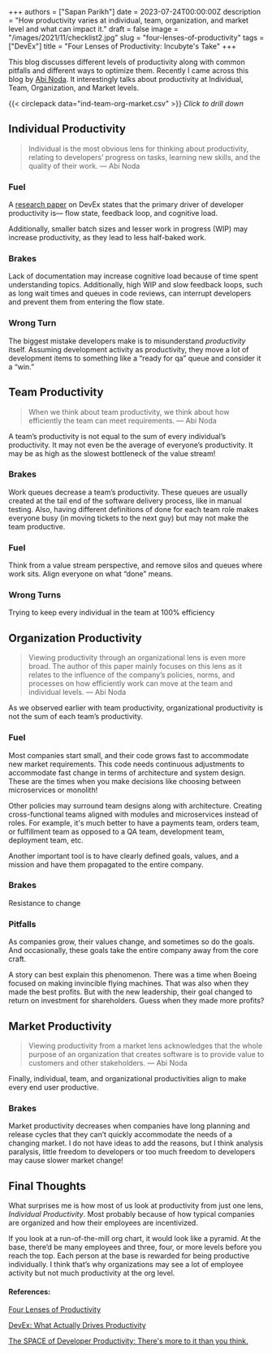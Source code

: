 +++
authors = ["Sapan Parikh"]
date = 2023-07-24T00:00:00Z
description = "How productivity varies at individual, team, organization, and market level and what can impact it."
draft = false
image = "/images/2021/11/checklist2.jpg"
slug = "four-lenses-of-productivity"
tags = ["DevEx"]
title = "Four Lenses of Productivity: Incubyte's Take"
+++



This blog discusses different levels of productivity along with common pitfalls and different ways to optimize them. Recently I came across this blog by [Abi Noda](https://newsletter.abinoda.com/p/four-lenses-of-productivity). It interestingly talks about productivity at Individual, Team, Organization, and Market levels. 


{{< circlepack data="ind-team-org-market.csv" >}}
<i>Click to drill down</i>


## Individual Productivity
> Individual is the most obvious lens for thinking about productivity, relating to developers’ progress on tasks, learning new skills, and the quality of their work.
> — Abi Noda

### Fuel
A [research paper](https://dl.acm.org/doi/pdf/10.1145/3595878) on DevEx states that the primary driver of developer productivity is— flow state, feedback loop, and cognitive load.

Additionally, smaller batch sizes and lesser work in progress (WIP) may increase productivity, as they lead to less half-baked work.

### Brakes
Lack of documentation may increase cognitive load because of time spent understanding topics.
Additionally, high WIP and slow feedback loops, such as long wait times and queues in code reviews, can interrupt developers and prevent them from entering the flow state.

### Wrong Turn
The biggest mistake developers make is to misunderstand *productivity* itself. Assuming development activity as productivity, they move a lot of development items to something like a “ready for qa” queue and consider it a “win.”

## Team Productivity
> When we think about team productivity, we think about how efficiently the team can meet requirements.
> — Abi Noda

A team’s productivity is not equal to the sum of every individual’s productivity. It may not even be the average of everyone’s productivity. It may be as high as the slowest bottleneck of the value stream!

### Brakes
Work queues decrease a team’s productivity. These queues are usually created at the tail end of the software delivery process, like in manual testing. Also, having different definitions of done for each team role makes everyone busy (in moving tickets to the next guy) but may not make the team productive.

### Fuel
Think from a value stream perspective, and remove silos and queues where work sits. Align everyone on what “done” means.


### Wrong Turns
Trying to keep every individual in the team at 100% efficiency

## Organization Productivity
> Viewing productivity through an organizational lens is even more broad. The author of this paper mainly focuses on this lens as it relates to the influence of the company’s policies, norms, and processes on how efficiently work can move at the team and individual levels.
> — Abi Noda

As we observed earlier with team productivity, organizational productivity is not the sum of each team’s productivity.

### Fuel
Most companies start small, and their code grows fast to accommodate new market requirements. This code needs continuous adjustments to accommodate fast change in terms of architecture and system design. These are the times when you make decisions like choosing between microservices or monolith!

Other policies may surround team designs along with architecture. Creating cross-functional teams
aligned with modules and microservices instead of roles. 
For example, it's much better to have a payments team, orders team, or fulfillment team as opposed to a QA team, development team, deployment team, etc.

Another important tool is to have clearly defined goals, values, and a mission and have them propagated to the entire company.

### Brakes
Resistance to change

### Pitfalls
As companies grow, their values change, and sometimes so do the goals. And occasionally, these goals take the entire company away from the core craft. 

A story can best explain this phenomenon. There was a time when Boeing focused on making invincible flying machines. That was also when they made the best profits. But with the new leadership, their goal changed to return on investment for shareholders. Guess when they made more profits?


## Market Productivity
> Viewing productivity from a market lens acknowledges that the whole purpose of an organization that creates software is to provide value to customers and other stakeholders.
> — Abi Noda

Finally, individual, team, and organizational productivities align to make every end user productive.

### Brakes
Market productivity decreases when companies have long planning and release cycles that they can’t quickly accommodate the needs of a changing market.
I do not have ideas to add the reasons, but I think analysis paralysis, little freedom to developers or too much freedom to developers may cause slower market change!

## Final Thoughts

What surprises me is how most of us look at productivity from just one lens, *Individual Productivity*. Most probably because of how typical companies are organized and how their employees are incentivized.

If you look at a run-of-the-mill org chart, it would look like a pyramid. At the base, there’d be many employees and three, four, or more levels before you reach the top. Each person at the base is rewarded for being productive individually. I think that’s why organizations may see a lot of employee activity but not much productivity at the org level.

#### References:

[Four Lenses of Productivity](https://newsletter.abinoda.com/p/four-lenses-of-productivity)

[DevEx: What Actually Drives Productivity](https://queue.acm.org/detail.cfm?id=3595878)

[The SPACE of Developer Productivity: There's more to it than you think.](https://dl.acm.org/doi/10.1145/3454122.3454124)



